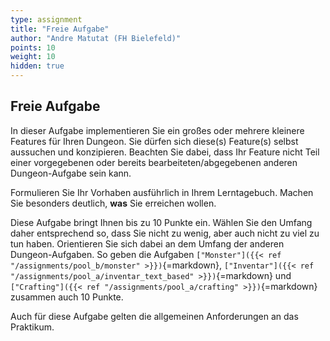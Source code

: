 ```yaml
---
type: assignment
title: "Freie Aufgabe"
author: "Andre Matutat (FH Bielefeld)"
points: 10
weight: 10
hidden: true
---
```



## Freie Aufgabe

In dieser Aufgabe implementieren Sie ein großes oder mehrere kleinere Features für Ihren Dungeon. Sie dürfen sich diese(s) Feature(s) selbst aussuchen und konzipieren. Beachten Sie dabei, dass Ihr Feature nicht Teil einer vorgegebenen oder bereits bearbeiteten/abgegebenen anderen Dungeon-Aufgabe sein kann.

Formulieren Sie Ihr Vorhaben ausführlich in Ihrem Lerntagebuch. Machen Sie besonders deutlich, **was** Sie erreichen wollen.


Diese Aufgabe bringt Ihnen bis zu 10 Punkte ein. Wählen Sie den Umfang daher entsprechend so, dass Sie nicht zu wenig, aber auch nicht zu viel zu tun haben. Orientieren Sie sich dabei an dem Umfang der anderen Dungeon-Aufgaben. So geben die Aufgaben `["Monster"]({{< ref "/assignments/pool_b/monster" >}})`{=markdown}, `["Inventar"]({{< ref "/assignments/pool_a/inventar_text_based" >}})`{=markdown} und `["Crafting"]({{< ref "/assignments/pool_a/crafting" >}})`{=markdown} zusammen auch 10 Punkte.

Auch für diese Aufgabe gelten die allgemeinen Anforderungen an das Praktikum.

